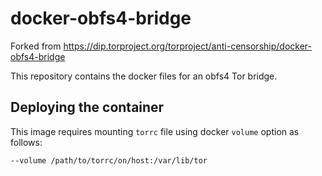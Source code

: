 # docker-obfs4-bridge

Forked from https://dip.torproject.org/torproject/anti-censorship/docker-obfs4-bridge

This repository contains the docker files for an obfs4 Tor bridge.

## Deploying the container

This image requires mounting `torrc` file using docker `volume` option as
follows:

`--volume /path/to/torrc/on/host:/var/lib/tor`
